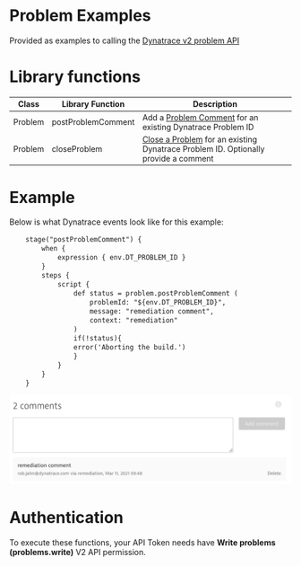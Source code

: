 # Problem Examples

Provided as examples to calling the [Dynatrace v2 problem API](https://www.dynatrace.com/support/help/dynatrace-api/environment-api/problems-v2/)

# Library functions

| Class | Library Function | Description |
| --- | --- | --- |
| Problem | postProblemComment | Add a [Problem Comment](https://www.dynatrace.com/support/help/dynatrace-api/environment-api/problems-v2/problems/post-close/) for an existing Dynatrace Problem ID |
| Problem | closeProblem | [Close a Problem](https://www.dynatrace.com/support/help/dynatrace-api/environment-api/problems-v2/problems/post-close/) for an existing Dynatrace Problem ID.  Optionally provide a comment |

# Example 

Below is what Dynatrace events look like for this example:

```
    stage("postProblemComment") {
        when {
            expression { env.DT_PROBLEM_ID }
        }
        steps {
            script {    
                def status = problem.postProblemComment (
                    problemId: "${env.DT_PROBLEM_ID}",
                    message: "remediation comment",
                    context: "remediation"
                )
                if(!status){
                error('Aborting the build.')
                } 
            }
        }
    }
```

![](./images/comment.png)

# Authentication

To execute these functions, your API Token needs have **Write problems (problems.write)** V2 API permission.
